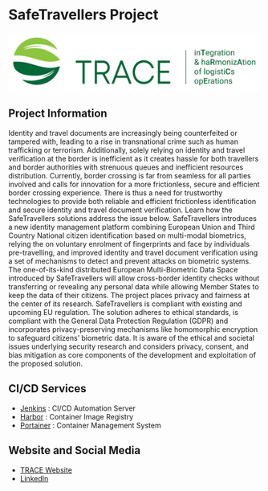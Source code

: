 # SafeTravellers Project

![SafeTravellers Logo](https://github.com/trace-project-eu/.github/blob/master/images/trace_logo.png)

## Project Information
Identity and travel documents are increasingly being counterfeited or tampered with, leading to a rise in transnational crime such as human trafficking or terrorism. Additionally, solely relying on identity and travel verification at the border is inefficient as it creates hassle for both travellers and border authorities with strenuous queues and inefficient resources distribution. Currently, border crossing is far from seamless for all parties involved and calls for innovation for a more frictionless, secure and efficient border crossing experience. There is thus a need for trustworthy technologies to provide both reliable and efficient frictionless identification and secure identity and travel document verification. Learn how the SafeTravellers solutions address the issue below. SafeTravellers introduces a new identity management platform combining European Union and Third Country National citizen identification based on multi-modal biometrics, relying the on voluntary enrolment of fingerprints and face by individuals pre-travelling, and improved identity and travel document verification using a set of mechanisms to detect and prevent attacks on biometric systems. The one-of-its-kind distributed European Multi-Biometric Data Space introduced by SafeTravellers will allow cross-border identity checks without transferring or revealing any personal data while allowing Member States to keep the data of their citizens. The project places privacy and fairness at the center of its research. SafeTravellers is compliant with existing and upcoming EU regulation. The solution adheres to ethical standards, is compliant with the General Data Protection Regulation (GDPR) and incorporates privacy-preserving mechanisms like homomorphic encryption to safeguard citizens’ biometric data. It is aware of the ethical and societal issues underlying security research and considers privacy, consent, and bias mitigation as core components of the development and exploitation of the proposed solution.

## CI/CD Services

* [Jenkins](https://jenkins.safetravellers.rid-intrasoft.eu) : CI/CD Automation Server
* [Harbor](https://harbor.safetravellers.rid-intrasoft.eu) : Container Image Registry
* [Portainer](https://portainer.safetravellers.rid-intrasoft.eu) : Container Management System

## Website and Social Media

* [TRACE Website](https://safetravellers-project.eu/)
* [LinkedIn]([https://www.linkedin.com/company/trace-horizon-project/https://www.linkedin.com/company/trace-horizon-project/](https://www.linkedin.com/company/safetravellers-project/))
